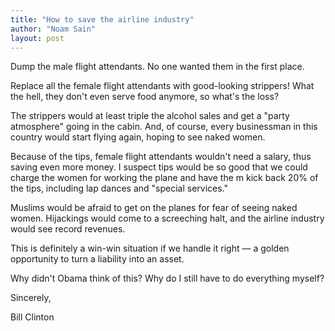 ```yaml
---
title: "How to save the airline industry"
author: "Noam Sain"
layout: post
---
```


Dump the male flight attendants. No one wanted them in the first place.

Replace all the female flight attendants with good-looking strippers! What the hell, they don't even serve food anymore, so what's the loss?

The strippers would at least triple the alcohol sales and get a "party atmosphere" going in the cabin. And, of course, every businessman in this country would start flying again, hoping to see naked women.

Because of the tips, female flight attendants wouldn't need a salary, thus saving even more money. I suspect tips would be so good that we could charge the women for working the plane and have the m kick back 20% of the tips, including lap dances and "special services."

Muslims would be afraid to get on the planes for fear of seeing naked women. Hijackings would come to a screeching halt, and the airline industry would see record revenues.

This is definitely a win-win situation if we handle it right — a golden opportunity to turn a liability into an asset.

Why didn't Obama think of this? Why do I still have to do everything myself?

Sincerely,

Bill Clinton
